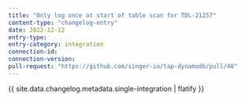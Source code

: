 ```yaml
---
title: "Only log once at start of table scan for TDL-21257"
content-type: "changelog-entry"
date: 2022-12-12
entry-type: 
entry-category: integration
connection-id: 
connection-version: 
pull-request: "https://github.com/singer-io/tap-dynamodb/pull/48"
---
```

{{ site.data.changelog.metadata.single-integration | flatify }}